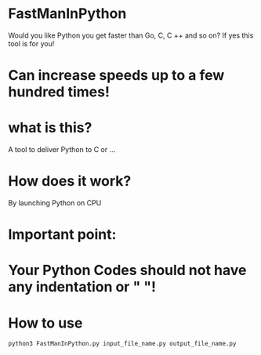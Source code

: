 # FastManInPython
Would you like Python you get faster than Go, C, C ++ and so on? If yes this tool is for you!

# Can increase speeds up to a few hundred times!

# what is this?
A tool to deliver Python to C or ...

# How does it work?
By launching Python on CPU


# Important point:
# Your Python Codes should not have any indentation or "    "!

# How to use
```
python3 FastManInPython.py input_file_name.py output_file_name.py
```
